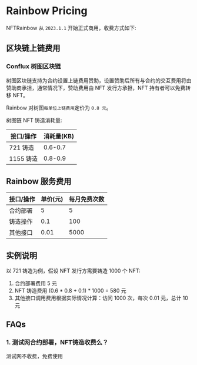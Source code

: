 # Rainbow Pricing

NFTRainbow 从 `2023.1.1` 开始正式商用，收费方式如下:

## 区块链上链费用

### Conflux 树图区块链

树图区块链支持为合约设置上链费用赞助，设置赞助后所有与合约的交互费用将由赞助商承担，通常情况下，赞助费用由 NFT 发行方承担，NFT 持有者可以免费转移 NFT。

Rainbow 对树图`每单位上链费用`定价为 `0.8 元`。

树图链 NFT 铸造消耗量:

| 接口/操作  | 消耗量(KB)  |
|---|---|
| 721 铸造  | 0.6-0.7  |
| 1155 铸造  | 0.8-0.9  |

## Rainbow 服务费用

| 接口/操作  | 单价(元)  | 每月免费次数 |
|---|---| --- |
| 合约部署  | 5  |  5   |
| 铸造操作  | 0.1  |  100   |
| 其他接口  | 0.01  |  5000   |

## 实例说明

以 721 铸造为例，假设 NFT 发行方需要铸造 1000 个 NFT:

1. 合约部署费用 5 元
2. NFT 铸造费用 (0.6 * 0.8 + 0.1) * 1000 = 580 元
3. 其他接口调用费用根据实际情况计算：访问 1000 次，每次 0.01 元，总计 10 元

## FAQs

### 1. 测试网合约部署，NFT铸造收费么？

测试网不收费，免费使用